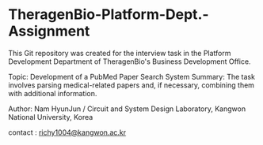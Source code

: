 # TheragenBio-Platform-Dept.-Assignment

This Git repository was created for the interview task in the Platform Development Department of TheragenBio's Business Development Office.

Topic: Development of a PubMed Paper Search System
Summary: The task involves parsing medical-related papers and, if
necessary, combining them with additional information.

Author: Nam HyunJun / Circuit and System Design Laboratory, Kangwon National University, Korea

contact : richy1004@kangwon.ac.kr
